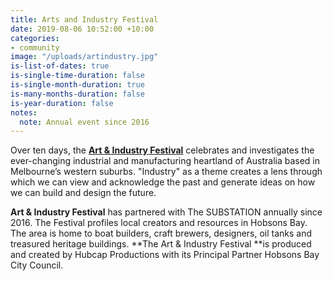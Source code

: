 ```yaml
---
title: Arts and Industry Festival
date: 2019-08-06 10:52:00 +10:00
categories:
- community
image: "/uploads/artindustry.jpg"
is-list-of-dates: true
is-single-time-duration: false
is-single-month-duration: true
is-many-months-duration: false
is-year-duration: false
notes:
  note: Annual event since 2016
---
```


Over ten days, the [**Art & Industry Festival**](http://artandindustryfestival.com.au) celebrates and investigates the ever-changing industrial and manufacturing heartland of Australia based in Melbourne’s western suburbs. "Industry" as a theme creates a lens through which we can view and acknowledge the past and generate ideas on how we can build and design the future.

**Art & Industry Festival** has partnered with The SUBSTATION annually since 2016. The Festival profiles local creators and resources in Hobsons Bay. The area is home to boat builders, craft brewers, designers, oil tanks and treasured heritage buildings. **The Art & Industry Festival **is produced and created by Hubcap Productions with its Principal Partner Hobsons Bay City Council.